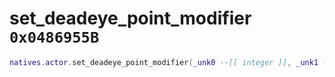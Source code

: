 # set_deadeye_point_modifier `0x0486955B`

```lua
natives.actor.set_deadeye_point_modifier(_unk0 --[[ integer ]], _unk1 --[[ integer ]])
```